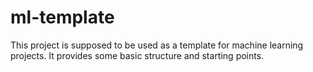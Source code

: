 # ml-template

This project is supposed to be used as a template for machine learning projects.
It provides some basic structure and starting points.